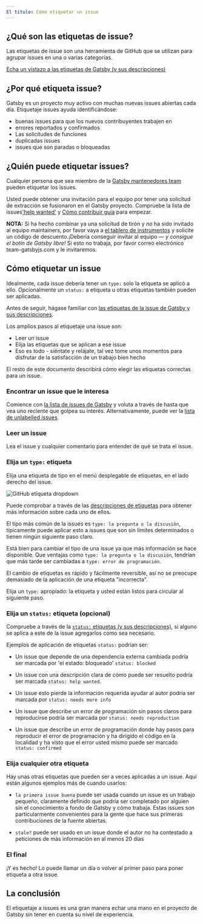 ```yaml
---
El titulo: Cómo etiquetar un issue
---
```


## ¿Qué son las etiquetas de issue?

Las etiquetas de issue son una herramienta de GitHub que se utilizan para agrupar issues en una o varias categorías.

[Echa un vistazo a las etiquetas de Gatsby (y sus descripciones)](https://github.com/gatsbyjs/gatsby/issues/labels)

## ¿Por qué etiqueta issue?

Gatsby es un proyecto muy activo con muchas nuevas issues abiertas cada día. Etiquetaje issues ayuda identificándose:

- buenas issues para que los nuevos contribuyentes trabajen en
- errores reportados y confirmados
- Las solicitudes de funciones
- duplicadas issues
- issues que son paradas o bloqueadas

## ¿Quién puede etiquetar issues?

Cualquier persona que sea miembro de la [Gatsby mantenedores team](https://github.com/orgs/gatsbyjs/teams/maintainers) pueden etiquetar los issues.

Usted puede obtener una invitación para el equipo por tener una solicitud de extracción se fusionaron en el Gatsby proyecto. Compruebe la lista de issues['help wanted'](https://github.com/gatsbyjs/gatsby/labels/%F0%9F%93%8D%20status%3A%20help%20wanted) y [Cómo contribuir guía](/contributing/how-to-contribute/) para empezar.

**NOTA:** Si ha hecho combinar ya una solicitud de tirón y _no_ ha sido invitado al equipo maintainers, por favor vaya a [el tablero de instrumentos](https://store.gatsbyjs.org/) y solicite un código de descuento.¡Debería conseguir invitar al equipo — _y consigue el botín de Gatsby libre!_ Si esto no trabaja, por favor correo electrónico team-gatsbyjs.com y le invitaremos.

## Cómo etiquetar un issue

Idealmente, cada issue debería tener un `type:` solo la etiqueta se aplicó a ello. Opcionalmente un `status:` a etiqueta u otras etiquetas también pueden ser aplicadas.

Antes de seguir, hágase familiar con [las etiquetas de la issue de Gatsby y sus descripciones](https://github.com/gatsbyjs/gatsby/issues/labels).

Los amplios pasos al etiquetaje una issue son:

- Leer un issue
- Elija las etiquetas que se aplican a ese issue
- Eso es todo - siéntate y relájate, tal vez tome unos momentos para disfrutar de la satisfacción de un trabajo bien hecho

El resto de este documento describirá cómo elegir las etiquetas correctas para un issue.

### Encontrar un issue que le interesa

Comience con [la lista de issues de Gatsby](https://github.com/gatsbyjs/gatsby/issues) y voluta a través de hasta que vea uno reciente que golpea su interés. Alternativamente, puede ver la [lista de unlabelled issues](https://github.com/gatsbyjs/gatsby/issues?q=is%3Aopen+is%3Aissue+no%3Alabel).

### Leer un issue

Lea el issue y cualquier comentario para entender de qué se trata el issue.

### Elija un `type:` etiqueta

Elija una etiqueta de tipo en el menú desplegable de etiquetas, en el lado derecho del issue.

![GitHub etiqueta dropdown](./images/github-label-list.png)

Puede comprobar a través de las [descripciones de etiquetas](https://github.com/gatsbyjs/gatsby/issues/labels) para obtener más información sobre cada uno de ellos.

El tipo más común de la issues es `type: la pregunta o la discusión`, típicamente puede aplicar esto a issues que son sin límites determinados o tienen ningún siguiente paso claro.

Está bien para cambiar el tipo de una issue ya que más información se hace disponible. Que ventajas como `type: la pregunta o la discusión`, tendrían que más tarde ser cambiadas a `type: error de programación`.

El cambio de etiquetas es rápido y fácilmente reversible, así no se preocupe demasiado de la aplicación de una etiqueta "incorrecta".

Elija un `type:` apropiado: la etiqueta y usted están listos para circular al siguiente paso.

### Elija un `status:` etiqueta (opcional)

Compruebe a través de la [`status:` etiquetas (y sus descripciones)](https://github.com/gatsbyjs/gatsby/issues/labels), si alguno se aplica a este de la issue agregarlos como sea necesario.

Ejemplos de aplicación de etiquetas `status:` podrían ser:

- Un issue que depende de una dependencia externa cambiada podría ser marcada por 'el estado: bloqueado' `status: blocked`

- Un issue con una descripción clara de cómo puede ser resuelto podría ser marcada `status: help wanted`.

- Un issue esto pierde la información requerida ayudar al autor podría ser marcada por `status: needs more info`

- Un issue que describe un error de programación sin pasos claros para reproducirse podría ser marcada por `status: needs reproduction`

- Un issue que describe un error de programación donde hay pasos para reproducir el error de programación y ha dirigido el código en la localidad y ha visto que el error usted mismo puede ser marcado `status: confirmed`

### Elija cualquier otra etiqueta

Hay unas otras etiquetas que pueden ser a veces aplicadas a un issue. Aquí están algunos ejemplos más de cuando usarlos:

- `la primera issue buena` puede ser usada cuando un issue es un trabajo pequeño, claramente definido que podría ser completado por alguien sin el conocimiento a fondo de Gatsby y cómo trabaja. Estas issues son particularmente convenientes para la gente que hace sus primeras contribuciones de la fuente abiertas.

- `stale?` puede ser usado en un issue donde el autor no ha contestado a peticiones de más información en al menos 20 días

### El final

¡Y es hecho! Lo puede llamar un día o volver al primer paso para poner etiqueta a otra issue.

## La conclusión

El etiquetaje a issues es una gran manera echar una mano en el proyecto de Gatsby sin tener en cuenta su nivel de experiencia.
